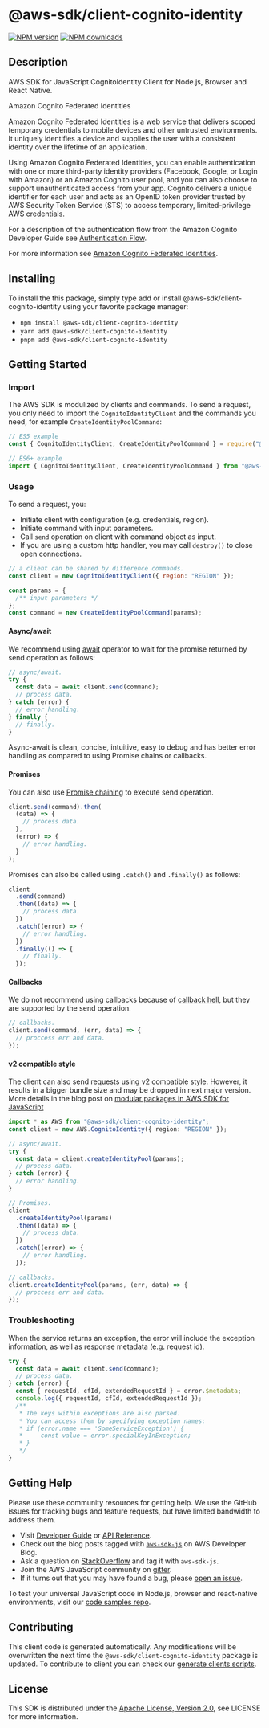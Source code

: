 # @aws-sdk/client-cognito-identity

[![NPM version](https://img.shields.io/npm/v/@aws-sdk/client-cognito-identity/latest.svg)](https://www.npmjs.com/package/@aws-sdk/client-cognito-identity)
[![NPM downloads](https://img.shields.io/npm/dm/@aws-sdk/client-cognito-identity.svg)](https://www.npmjs.com/package/@aws-sdk/client-cognito-identity)

## Description

AWS SDK for JavaScript CognitoIdentity Client for Node.js, Browser and React Native.

<fullname>Amazon Cognito Federated Identities</fullname>

<p>Amazon Cognito Federated Identities is a web service that delivers scoped temporary
credentials to mobile devices and other untrusted environments. It uniquely identifies a
device and supplies the user with a consistent identity over the lifetime of an
application.</p>
<p>Using Amazon Cognito Federated Identities, you can enable authentication with one or
more third-party identity providers (Facebook, Google, or Login with Amazon) or an Amazon
Cognito user pool, and you can also choose to support unauthenticated access from your app.
Cognito delivers a unique identifier for each user and acts as an OpenID token provider
trusted by AWS Security Token Service (STS) to access temporary, limited-privilege AWS
credentials.</p>
<p>For a description of the authentication flow from the Amazon Cognito Developer Guide
see <a href="https://docs.aws.amazon.com/cognito/latest/developerguide/authentication-flow.html">Authentication Flow</a>.</p>
<p>For more information see <a href="https://docs.aws.amazon.com/cognito/latest/developerguide/cognito-identity.html">Amazon Cognito Federated Identities</a>.</p>

## Installing

To install the this package, simply type add or install @aws-sdk/client-cognito-identity
using your favorite package manager:

- `npm install @aws-sdk/client-cognito-identity`
- `yarn add @aws-sdk/client-cognito-identity`
- `pnpm add @aws-sdk/client-cognito-identity`

## Getting Started

### Import

The AWS SDK is modulized by clients and commands.
To send a request, you only need to import the `CognitoIdentityClient` and
the commands you need, for example `CreateIdentityPoolCommand`:

```js
// ES5 example
const { CognitoIdentityClient, CreateIdentityPoolCommand } = require("@aws-sdk/client-cognito-identity");
```

```ts
// ES6+ example
import { CognitoIdentityClient, CreateIdentityPoolCommand } from "@aws-sdk/client-cognito-identity";
```

### Usage

To send a request, you:

- Initiate client with configuration (e.g. credentials, region).
- Initiate command with input parameters.
- Call `send` operation on client with command object as input.
- If you are using a custom http handler, you may call `destroy()` to close open connections.

```js
// a client can be shared by difference commands.
const client = new CognitoIdentityClient({ region: "REGION" });

const params = {
  /** input parameters */
};
const command = new CreateIdentityPoolCommand(params);
```

#### Async/await

We recommend using [await](https://developer.mozilla.org/en-US/docs/Web/JavaScript/Reference/Operators/await)
operator to wait for the promise returned by send operation as follows:

```js
// async/await.
try {
  const data = await client.send(command);
  // process data.
} catch (error) {
  // error handling.
} finally {
  // finally.
}
```

Async-await is clean, concise, intuitive, easy to debug and has better error handling
as compared to using Promise chains or callbacks.

#### Promises

You can also use [Promise chaining](https://developer.mozilla.org/en-US/docs/Web/JavaScript/Guide/Using_promises#chaining)
to execute send operation.

```js
client.send(command).then(
  (data) => {
    // process data.
  },
  (error) => {
    // error handling.
  }
);
```

Promises can also be called using `.catch()` and `.finally()` as follows:

```js
client
  .send(command)
  .then((data) => {
    // process data.
  })
  .catch((error) => {
    // error handling.
  })
  .finally(() => {
    // finally.
  });
```

#### Callbacks

We do not recommend using callbacks because of [callback hell](http://callbackhell.com/),
but they are supported by the send operation.

```js
// callbacks.
client.send(command, (err, data) => {
  // proccess err and data.
});
```

#### v2 compatible style

The client can also send requests using v2 compatible style.
However, it results in a bigger bundle size and may be dropped in next major version. More details in the blog post
on [modular packages in AWS SDK for JavaScript](https://aws.amazon.com/blogs/developer/modular-packages-in-aws-sdk-for-javascript/)

```ts
import * as AWS from "@aws-sdk/client-cognito-identity";
const client = new AWS.CognitoIdentity({ region: "REGION" });

// async/await.
try {
  const data = client.createIdentityPool(params);
  // process data.
} catch (error) {
  // error handling.
}

// Promises.
client
  .createIdentityPool(params)
  .then((data) => {
    // process data.
  })
  .catch((error) => {
    // error handling.
  });

// callbacks.
client.createIdentityPool(params, (err, data) => {
  // proccess err and data.
});
```

### Troubleshooting

When the service returns an exception, the error will include the exception information,
as well as response metadata (e.g. request id).

```js
try {
  const data = await client.send(command);
  // process data.
} catch (error) {
  const { requestId, cfId, extendedRequestId } = error.$metadata;
  console.log({ requestId, cfId, extendedRequestId });
  /**
   * The keys within exceptions are also parsed.
   * You can access them by specifying exception names:
   * if (error.name === 'SomeServiceException') {
   *     const value = error.specialKeyInException;
   * }
   */
}
```

## Getting Help

Please use these community resources for getting help.
We use the GitHub issues for tracking bugs and feature requests, but have limited bandwidth to address them.

- Visit [Developer Guide](https://docs.aws.amazon.com/sdk-for-javascript/v3/developer-guide/welcome.html)
  or [API Reference](https://docs.aws.amazon.com/AWSJavaScriptSDK/v3/latest/index.html).
- Check out the blog posts tagged with [`aws-sdk-js`](https://aws.amazon.com/blogs/developer/tag/aws-sdk-js/)
  on AWS Developer Blog.
- Ask a question on [StackOverflow](https://stackoverflow.com/questions/tagged/aws-sdk-js) and tag it with `aws-sdk-js`.
- Join the AWS JavaScript community on [gitter](https://gitter.im/aws/aws-sdk-js-v3).
- If it turns out that you may have found a bug, please [open an issue](https://github.com/aws/aws-sdk-js-v3/issues/new/choose).

To test your universal JavaScript code in Node.js, browser and react-native environments,
visit our [code samples repo](https://github.com/aws-samples/aws-sdk-js-tests).

## Contributing

This client code is generated automatically. Any modifications will be overwritten the next time the `@aws-sdk/client-cognito-identity` package is updated.
To contribute to client you can check our [generate clients scripts](https://github.com/aws/aws-sdk-js-v3/tree/main/scripts/generate-clients).

## License

This SDK is distributed under the
[Apache License, Version 2.0](http://www.apache.org/licenses/LICENSE-2.0),
see LICENSE for more information.

